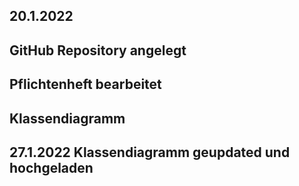 20.1.2022
-------------------------
GitHub Repository angelegt
-------------------------
Pflichtenheft bearbeitet
-------------------------
Klassendiagramm
-------------------------

27.1.2022
Klassendiagramm geupdated und hochgeladen
-------------------------
